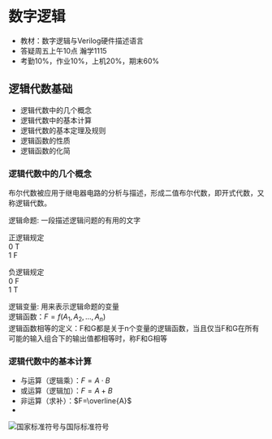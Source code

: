 <!-- 数字逻辑 -->
# 数字逻辑
<meta name="viewport" content="width=device-width, initial-scale=1.0">

- 教材：数字逻辑与Verilog硬件描述语言
- 答疑周五上午10点 瀚学1115
- 考勤10%，作业10%，上机20%，期末60%
  
## 逻辑代数基础
- 逻辑代数中的几个概念
- 逻辑代数中的基本计算
- 逻辑代数的基本定理及规则
- 逻辑函数的性质
- 逻辑函数的化简
  
### 逻辑代数中的几个概念
布尔代数被应用于继电器电路的分析与描述，形成二值布尔代数，即开式代数，又称逻辑代数。  

逻辑命题: 一段描述逻辑问题的有用的文字  

正逻辑规定  
0 T  
1 F  

负逻辑规定  
0 F  
1 T

逻辑变量: 用来表示逻辑命题的变量  
逻辑函数：$F=f(A_1,A_2,...,A_n)$  
逻辑函数相等的定义：F和G都是关于n个变量的逻辑函数，当且仅当F和G在所有可能的输入组合下的输出值都相等时，称F和G相等  

### 逻辑代数中的基本计算
- 与运算（逻辑乘）：$F=A\cdot B$  
- 或运算（逻辑加）：$F=A+B$  
- 非运算（求补）：$F=\overline{A}$  
- 
![国家标准符号与国际标准符号](https://p-blog.csdn.net/images/p_blog_csdn_net/children1987/EntryImages/20091211/%E9%97%A8%E7%94%B5%E8%B7%AF%E5%AF%B9%E7%85%A7%E8%A1%A8.jpg)